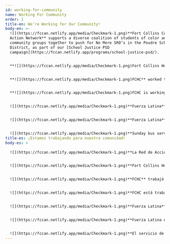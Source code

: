 ```yaml
---
id: working-for-community
name: Working For Community
order: 1
title-en: We’re Working for Our Community!
body-en: >-
  ![](https://fccan.netlify.app/media/Checkmark-1.png)**Fort Collins Community
  Action Network** supports a diverse coalition of students of color and
  community groups together to push for No More SRO’s in the Poudre School
  District, as part of our [School Justice PSD
  campaign](https://fccan.netlify.app/programs/school-justice-psd/). 


  **![](https://fccan.netlify.app/media/Checkmark-1.png)Fort Collins Homeless Coalition (FCHC)** is researching and pushing to get The City to open more bathrooms year-round and install year-round water fountains.


  **![](https://fccan.netlify.app/media/Checkmark-1.png)FCHC** worked tirelessly to **gut the proposed Sit-Lie ban ordinance** in March 2017. They pressured the city to removing any of the references to sitting or lying on sidewalks or benches.


  **![](https://fccan.netlify.app/media/Checkmark-1.png)FCHC is working extensively on the statewide Right to Rest Act**, surveying people who are currently homeless to gather data, working on bill language, messaging, lobbying. Members of the **Fort Collins Homeless Coalition** travel to Denver to testify in favor of the bill.


  ![](https://fccan.netlify.app/media/Checkmark-1.png)**Fuerza Latina** is **educating immigrants and allies with  know your rights trainings**, legal clinics with free consultation, and emergency preparedness packets. These packets are used by families in the case that a member gets picked up by immigration.


  ![](https://fccan.netlify.app/media/Checkmark-1.png)**Fuerza Latina** is **moving forward with the City to create more community trust in regards to to protecting immigrants** from police harassment.


  ![](https://fccan.netlify.app/media/Checkmark-1.png)**Sunday bus service is now a reality** because of the efforts of **BB/PTAG**, **Fort Collins Sustainability Group**, **Fort Collins Homeless Coalition**, **FCCAN**, and the broad coalition of groups that we brought together in the Sunday  Service Now Coalition.
title-es: ¡Estamos trabajando para nuestra comunidad!
body-es: >
  
  ![](https://fccan.netlify.app/media/Checkmark-1.png)**La Red de Acción Comunitaria de Fort Collins** apoya a una coalición diversa de estudiantes de color y grupos comunitarios para impulsar No Más SRO en el Distrito Escolar de Poudre, como parte de nuestra campaña PSD de Justicia Escolar.


  ![](https://fccan.netlify.app/media/Checkmark-1.png)**Fort Collins Homeless Coalition (FCHC)** está investigando y presionando para que la ciudad abra más baños durante todo el año e instale fuentes de agua durante todo el año.


  ![](https://fccan.netlify.app/media/Checkmark-1.png)**FCHC** trabajó incansablemente para **desmantelar la ordenanza de prohibición de sentarse y acostarse** propuesta en marzo de 2017. Presionaron a la ciudad para que eliminara cualquiera de las referencias a sentarse o acostarse en las aceras o bancos.


  ![](https://fccan.netlify.app/media/Checkmark-1.png)**FCHC está trabajando extensamente en la Ley del Derecho al Descanso** en todo el estado, encuestando a personas que actualmente no tienen hogar para recopilar datos, trabajando en el lenguaje del proyecto de ley, mensajes, cabildeo. Los miembros de la Coalición de personas sin hogar de Fort Collins viajan a Denver para testificar a favor del proyecto de ley.


  ![](https://fccan.netlify.app/media/Checkmark-1.png)**Fuerza Latina** está educando a inmigrantes y aliados con capacitaciones para conocer sus derechos, clínicas legales con consultas gratuitas y paquetes de preparación para emergencias. Estos paquetes son utilizados por las familias en caso de que inmigración recoja a un miembro.


  ![](https://fccan.netlify.app/media/Checkmark-1.png)**Fuerza Latina está avanzando con la Ciudad para crear más confianza en la comunidad con respecto a la protección de los inmigrantes del acoso policial.**


  ![](https://fccan.netlify.app/media/Checkmark-1.png)**El servicio de autobús cada domingo** ahora es una realidad gracias a los esfuerzos de **BB/PTAG, Fort Collins Sustainability Group, Fort Collins Homeless Coalition, FCCAN** y la amplia coalición de grupos que reunimos en Sunday Service Now Coalition.
---
```

